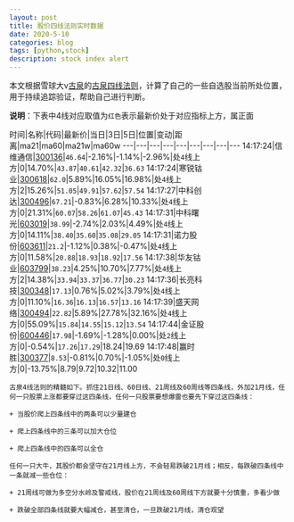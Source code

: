 ```yaml
---
layout: post
title: 股价四线法则实时数据
date: 2020-5-10
categories: blog
tags: [python,stock]
description: stock index alert
---
```



本文根据雪球大v[古泉](https://xueqiu.com/u/7148646888)的[古泉四线法则](https://xueqiu.com/7148646888/130498192)，计算了自己的一些自选股当前所处位置，用于持续追踪验证，帮助自己进行判断。

**说明**：下表中4线对应取值为`红色`表示最新价处于对应指标上方，属正面

时间|名称|代码|最新价|当日|3日|5日|位置|变动|距离|ma21|ma60|ma21w|ma60w
---|---|---|---|---|---|---|---|---
14:17:24|信维通信|[300136](https://xueqiu.com/S/SZ300136)|`46.64`|-2.16%|-1.14%|-2.96%|处`4`线上方|0|14.70%|`43.87`|`40.61`|`42.32`|`36.63`
14:17:24|寒锐钴业|[300618](https://xueqiu.com/S/SZ300618)|`62.0`|5.89%|16.05%|16.98%|处`4`线上方|2|15.26%|`51.05`|`49.91`|`57.62`|`57.54`
14:17:27|中科创达|[300496](https://xueqiu.com/S/SZ300496)|`67.21`|-0.83%|6.28%|10.33%|处`4`线上方|0|21.31%|`60.07`|`58.26`|`61.07`|`45.43`
14:17:31|中科曙光|[603019](https://xueqiu.com/S/SH603019)|`38.99`|-2.74%|2.03%|4.49%|处`4`线上方|0|14.11%|`38.40`|`35.60`|`35.08`|`29.05`
14:17:31|诺力股份|[603611](https://xueqiu.com/S/SH603611)|`21.2`|-1.12%|0.38%|-0.47%|处`4`线上方|0|11.58%|`20.88`|`18.93`|`18.92`|`17.56`
14:17:38|华友钴业|[603799](https://xueqiu.com/S/SH603799)|`38.23`|4.25%|10.70%|7.77%|处`4`线上方|2|14.38%|`33.94`|`33.37`|`36.77`|`30.23`
14:17:36|长亮科技|[300348](https://xueqiu.com/S/SZ300348)|`17.13`|0.76%|5.02%|3.79%|处`4`线上方|0|11.10%|`16.36`|`16.13`|`16.57`|`13.16`
14:17:39|盛天网络|[300494](https://xueqiu.com/S/SZ300494)|`22.82`|5.89%|27.78%|32.16%|处`4`线上方|0|55.09%|`15.84`|`14.55`|`15.12`|`13.54`
14:17:44|金证股份|[600446](https://xueqiu.com/S/SH600446)|`17.98`|-1.69%|-1.28%|0.00%|处`2`线上方|0|-0.54%|`17.26`|`17.29`|18.24|19.69
14:17:48|赢时胜|[300377](https://xueqiu.com/S/SZ300377)|`8.53`|-0.81%|0.70%|-1.05%|处`0`线上方|0|-13.75%|8.79|9.72|10.32|11.00

```
古泉4线法则的精髓如下。抓住21日线、60日线、21周线及60周线等四条线，外加21月线，任何一只股票上涨都要穿过这四条线，任何一只股票要想爆雷也要先下穿过这四条线：

+ 当股价爬上四条线中的两条可以少量建仓

+ 爬上四条线中的三条可以加大仓位

+ 爬上四条线中的四条可以全仓

任何一只大牛，其股价都会坚守在21月线上方，不会轻易跌破21月线；相反，每跌破四条线中一条就减一些仓位：

+ 21周线可做为多空分水岭及警戒线，股价在21周线及60周线下方就要十分慎重，多看少做

+ 跌破全部四条线就要大幅减仓，甚至清仓，一旦跌破21月线，清仓观望
```